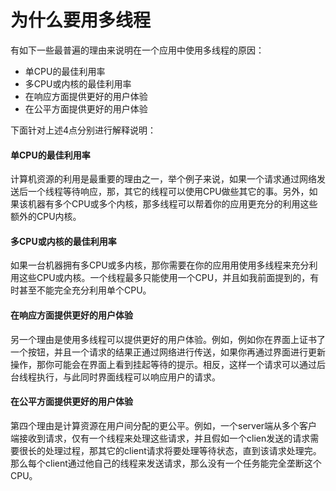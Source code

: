 # 为什么要用多线程

有如下一些最普遍的理由来说明在一个应用中使用多线程的原因：

- 单CPU的最佳利用率
- 多CPU或内核的最佳利用率
- 在响应方面提供更好的用户体验
- 在公平方面提供更好的用户体验

下面针对上述4点分别进行解释说明：

#### 单CPU的最佳利用率

计算机资源的利用是最重要的理由之一，举个例子来说，如果一个请求通过网络发送后一个线程等待响应，那，其它的线程可以使用CPU做些其它的事。另外，如果该机器有多个CPU或多个内核，那多线程可以帮着你的应用更充分的利用这些额外的CPU内核。

#### 多CPU或内核的最佳利用率

如果一台机器拥有多CPU或多内核，那你需要在你的应用用使用多线程来充分利用这些CPU或内核。一个线程最多只能使用一个CPU，并且如我前面提到的，有时甚至不能完全充分利用单个CPU。

#### 在响应方面提供更好的用户体验

另一个理由是使用多线程可以提供更好的用户体验。例如，例如你在界面上证书了一个按钮，并且一个请求的结果正通过网络进行传送，如果你再通过界面进行更新操作，那你可能会在界面上看到挂起等待的提示。相反，这样一个请求可以通过后台线程执行，与此同时界面线程可以响应用户的请求。

#### 在公平方面提供更好的用户体验

第四个理由是计算资源在用户间分配的更公平。例如，一个server端从多个客户端接收到请求，仅有一个线程来处理这些请求，并且假如一个clien发送的请求需要很长的处理过程，那其它的client请求将要处理等待状态，直到该请求处理完。那么每个client通过他自己的线程来发送请求，那么没有一个任务能完全垄断这个CPU。